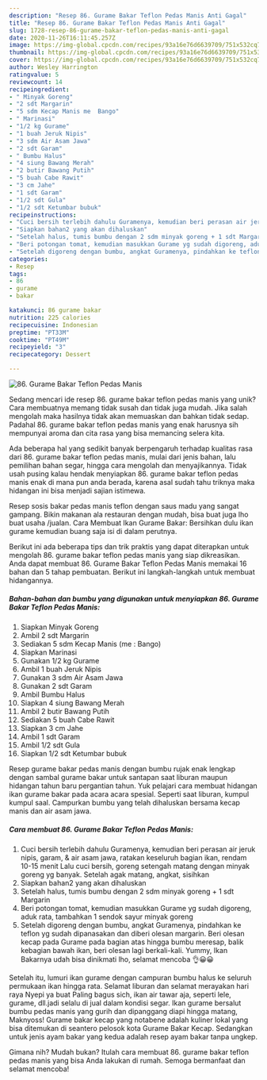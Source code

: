 ```yaml
---
description: "Resep 86. Gurame Bakar Teflon Pedas Manis Anti Gagal"
title: "Resep 86. Gurame Bakar Teflon Pedas Manis Anti Gagal"
slug: 1728-resep-86-gurame-bakar-teflon-pedas-manis-anti-gagal
date: 2020-11-26T16:11:45.257Z
image: https://img-global.cpcdn.com/recipes/93a16e76d6639709/751x532cq70/86-gurame-bakar-teflon-pedas-manis-foto-resep-utama.jpg
thumbnail: https://img-global.cpcdn.com/recipes/93a16e76d6639709/751x532cq70/86-gurame-bakar-teflon-pedas-manis-foto-resep-utama.jpg
cover: https://img-global.cpcdn.com/recipes/93a16e76d6639709/751x532cq70/86-gurame-bakar-teflon-pedas-manis-foto-resep-utama.jpg
author: Wesley Harrington
ratingvalue: 5
reviewcount: 14
recipeingredient:
- " Minyak Goreng"
- "2 sdt Margarin"
- "5 sdm Kecap Manis me  Bango"
- " Marinasi"
- "1/2 kg Gurame"
- "1 buah Jeruk Nipis"
- "3 sdm Air Asam Jawa"
- "2 sdt Garam"
- " Bumbu Halus"
- "4 siung Bawang Merah"
- "2 butir Bawang Putih"
- "5 buah Cabe Rawit"
- "3 cm Jahe"
- "1 sdt Garam"
- "1/2 sdt Gula"
- "1/2 sdt Ketumbar bubuk"
recipeinstructions:
- "Cuci bersih terlebih dahulu Guramenya, kemudian beri perasan air jeruk nipis, garam, &amp; air asam jawa, ratakan keseluruh bagian ikan, rendam 10-15 menit Lalu cuci bersih, goreng setengah matang dengan minyak goreng yg banyak. Setelah agak matang, angkat, sisihkan"
- "Siapkan bahan2 yang akan dihaluskan"
- "Setelah halus, tumis bumbu dengan 2 sdm minyak goreng + 1 sdt Margarin"
- "Beri potongan tomat, kemudian masukkan Gurame yg sudah digoreng, aduk rata, tambahkan 1 sendok sayur minyak goreng"
- "Setelah digoreng dengan bumbu, angkat Guramenya, pindahkan ke teflon yg sudah dipanasakan dan diberi olesan margarin. Beri olesan kecap pada Gurame pada bagian atas hingga bumbu meresap, balik kebagian bawah ikan, beri olesan lagi berkali-kali. Yummy, Ikan Bakarnya udah bisa dinikmati lho, selamat mencoba 👌😀😀"
categories:
- Resep
tags:
- 86
- gurame
- bakar

katakunci: 86 gurame bakar 
nutrition: 225 calories
recipecuisine: Indonesian
preptime: "PT33M"
cooktime: "PT49M"
recipeyield: "3"
recipecategory: Dessert

---
```



![86. Gurame Bakar Teflon Pedas Manis](https://img-global.cpcdn.com/recipes/93a16e76d6639709/751x532cq70/86-gurame-bakar-teflon-pedas-manis-foto-resep-utama.jpg)

Sedang mencari ide resep 86. gurame bakar teflon pedas manis yang unik? Cara membuatnya memang tidak susah dan tidak juga mudah. Jika salah mengolah maka hasilnya tidak akan memuaskan dan bahkan tidak sedap. Padahal 86. gurame bakar teflon pedas manis yang enak harusnya sih mempunyai aroma dan cita rasa yang bisa memancing selera kita.

Ada beberapa hal yang sedikit banyak berpengaruh terhadap kualitas rasa dari 86. gurame bakar teflon pedas manis, mulai dari jenis bahan, lalu pemilihan bahan segar, hingga cara mengolah dan menyajikannya. Tidak usah pusing kalau hendak menyiapkan 86. gurame bakar teflon pedas manis enak di mana pun anda berada, karena asal sudah tahu triknya maka hidangan ini bisa menjadi sajian istimewa.

Resep sosis bakar pedas manis teflon dengan saus madu yang sangat gampang. Bikin makanan ala restauran dengan mudah, bisa buat juga lho buat usaha /jualan. Cara Membuat Ikan Gurame Bakar: Bersihkan dulu ikan gurame kemudian buang saja isi di dalam perutnya.


Berikut ini ada beberapa tips dan trik praktis yang dapat diterapkan untuk mengolah 86. gurame bakar teflon pedas manis yang siap dikreasikan. Anda dapat membuat 86. Gurame Bakar Teflon Pedas Manis memakai 16 bahan dan 5 tahap pembuatan. Berikut ini langkah-langkah untuk membuat hidangannya.

<!--inarticleads1-->

##### Bahan-bahan dan bumbu yang digunakan untuk menyiapkan 86. Gurame Bakar Teflon Pedas Manis:

1. Siapkan  Minyak Goreng
1. Ambil 2 sdt Margarin
1. Sediakan 5 sdm Kecap Manis (me : Bango)
1. Siapkan  Marinasi
1. Gunakan 1/2 kg Gurame
1. Ambil 1 buah Jeruk Nipis
1. Gunakan 3 sdm Air Asam Jawa
1. Gunakan 2 sdt Garam
1. Ambil  Bumbu Halus
1. Siapkan 4 siung Bawang Merah
1. Ambil 2 butir Bawang Putih
1. Sediakan 5 buah Cabe Rawit
1. Siapkan 3 cm Jahe
1. Ambil 1 sdt Garam
1. Ambil 1/2 sdt Gula
1. Siapkan 1/2 sdt Ketumbar bubuk


Resep gurame bakar pedas manis dengan bumbu rujak enak lengkap dengan sambal gurame bakar untuk santapan saat liburan maupun hidangan tahun baru pergantian tahun. Yuk pelajari cara membuat hidangan ikan gurame bakar pada acara acara spesial. Seperti saat liburan, kumpul kumpul saal. Campurkan bumbu yang telah dihaluskan bersama kecap manis dan air asam jawa. 

<!--inarticleads2-->

##### Cara membuat 86. Gurame Bakar Teflon Pedas Manis:

1. Cuci bersih terlebih dahulu Guramenya, kemudian beri perasan air jeruk nipis, garam, &amp; air asam jawa, ratakan keseluruh bagian ikan, rendam 10-15 menit Lalu cuci bersih, goreng setengah matang dengan minyak goreng yg banyak. Setelah agak matang, angkat, sisihkan
1. Siapkan bahan2 yang akan dihaluskan
1. Setelah halus, tumis bumbu dengan 2 sdm minyak goreng + 1 sdt Margarin
1. Beri potongan tomat, kemudian masukkan Gurame yg sudah digoreng, aduk rata, tambahkan 1 sendok sayur minyak goreng
1. Setelah digoreng dengan bumbu, angkat Guramenya, pindahkan ke teflon yg sudah dipanasakan dan diberi olesan margarin. Beri olesan kecap pada Gurame pada bagian atas hingga bumbu meresap, balik kebagian bawah ikan, beri olesan lagi berkali-kali. Yummy, Ikan Bakarnya udah bisa dinikmati lho, selamat mencoba 👌😀😀


Setelah itu, lumuri ikan gurame dengan campuran bumbu halus ke seluruh permukaan ikan hingga rata. Selamat liburan dan selamat merayakan hari raya Nyepi ya buat Paling bagus sich, ikan air tawar aja, seperti lele, gurame, dll.jadi selalu di jual dalam kondisi segar. Ikan gurame bersalut bumbu pedas manis yang gurih dan dipanggang diapi hingga matang, Maknyoss! Gurame bakar kecap yang notabene adalah kuliner lokal yang bisa ditemukan di seantero pelosok kota Gurame Bakar Kecap. Sedangkan untuk jenis ayam bakar yang kedua adalah resep ayam bakar tanpa ungkep. 

Gimana nih? Mudah bukan? Itulah cara membuat 86. gurame bakar teflon pedas manis yang bisa Anda lakukan di rumah. Semoga bermanfaat dan selamat mencoba!
